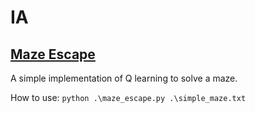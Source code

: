 # IA

## [Maze Escape](https://github.com/Managarmre/AI/tree/master/maze_escape)

A simple implementation of Q learning to solve a maze. 

How to use:
`python .\maze_escape.py .\simple_maze.txt`
